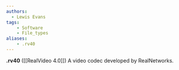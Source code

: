 ```yaml
---
authors:
  - Lewis Evans
tags:
    - Software
    - File_types
aliases:
    - .rv40
---
```

**.rv40** ([[RealVideo 4.0]]) A video codec developed by RealNetworks.
